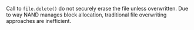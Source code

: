 Call to `file.delete()` do not securely erase the file unless overwritten. Due to way NAND manages block allocation,
traditional file overwriting approaches are inefficient.